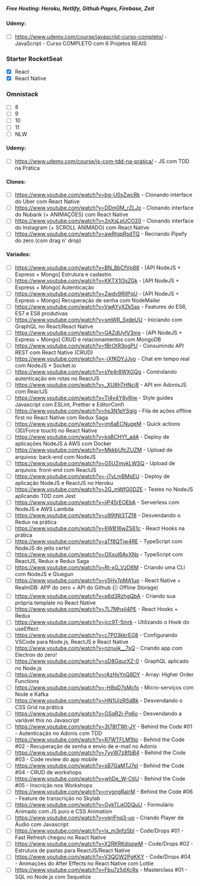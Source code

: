 ##### Free Hosting: Heroku, Netlify, Github Pages, Firebase, Zeit

#### Udemy:
- [ ] https://www.udemy.com/course/javascript-curso-completo/ -  JavaScript - Curso COMPLETO com 6 Projetos REAIS  

### Starter RocketSeat
- [x] React
- [x] React Native

### Omnistack
- [ ] 8  
- [ ] 9  
- [ ] 10  
- [ ] 11  
- [ ] NLW

#### Udemy:
- [ ] https://www.udemy.com/course/js-com-tdd-na-pratica/ -  JS com TDD na Prática  

#### Clones:
- [ ]  https://www.youtube.com/watch?v=bg-U0xZwcRk - Clonando interface do Uber com React Native  
- [ ]  https://www.youtube.com/watch?v=DDm0M_rZLJo - Clonando interface do Nubank (+ ANIMAÇÕES) com React Native  
- [ ]  https://www.youtube.com/watch?v=2nXsLpUCO20 - Clonando interface do Instagram (+ SCROLL ANIMADO) com React Native  
- [ ]  https://www.youtube.com/watch?v=awRtgpRsdTQ - Recriando Pipefy do zero (com drag n' drop)  

#### Variados:
- [ ]  https://www.youtube.com/watch?v=BN_8bCfVp88 - [API NodeJS + Express + Mongo] Estrutura e cadastro
- [ ]  https://www.youtube.com/watch?v=KKTX1l3sZGk - [API NodeJS + Express + Mongo] Autenticação
- [ ]  https://www.youtube.com/watch?v=Zwdv9RllPqU - [API NodeJS + Express + Mongo] Recuperação de senha com NodeMailer
- [ ]  https://www.youtube.com/watch?v=VwAYyXZk5as - Features do ES6, ES7 e ES8 produtivas
- [ ]  https://www.youtube.com/watch?v=smWR_SxdeUU - Iniciando com GraphQL no React/React Native
- [ ]  https://www.youtube.com/watch?v=GAZdUyIV3ms - [API NodeJS + Express + Mongo] CRUD e relacionamentos com MongoDB
- [ ]  https://www.youtube.com/watch?v=fBrOtR3pgPU - Consumindo API REST com React Native (CRUD)
- [ ]  https://www.youtube.com/watch?v=-jXfKDYJJvo - Chat em tempo real com NodeJS + Socket.io
- [ ]  https://www.youtube.com/watch?v=sYe4r8WXGQg - Controlando autenticação em rotas no ReactJS
- [ ]  https://www.youtube.com/watch?v=_XU8hTHNcj8 - API em AdonisJS com ReactJS
- [ ]  https://www.youtube.com/watch?v=TI4v4Y8yRjw - Style guides Javascript com ESLint, Prettier e EditorConfi
- [ ]  https://www.youtube.com/watch?v=hs3N1pYSgig - Fila de ações offline first no React Native com Redux Saga
- [ ]  https://www.youtube.com/watch?v=jm6aECNugeM - Quick actions (3D/Force touch) no React Native
- [ ]  https://www.youtube.com/watch?v=kqBCHYf_adA - Deploy de aplicações NodeJS à AWS com Docker
- [ ]  https://www.youtube.com/watch?v=MkkbUfcZUZM - Upload de arquivos: back-end com NodeJS
- [ ]  https://www.youtube.com/watch?v=G5UZmvkLWSQ - Upload de arquivos: front-end com ReactJS
- [ ]  https://www.youtube.com/watch?v=-j7vLmBMsEU - Deploy de aplicação NodeJS e ReactJS no Heroku
- [ ]  https://www.youtube.com/watch?v=2G_mWfG0DZE - Testes no NodeJS aplicando TDD com Jest
- [ ]  https://www.youtube.com/watch?v=jiP45rEOEbA - Serverless com NodeJS e AWS Lambda
- [ ]  https://www.youtube.com/watch?v=u99tNt3TZf8 - Desvendando o Redux na prática
- [ ]  https://www.youtube.com/watch?v=6WB16wZS61c - React Hooks na prática
- [ ]  https://www.youtube.com/watch?v=aTf8QTjw4RE - TypeScript com NodeJS do jeito certo!
- [ ]  https://www.youtube.com/watch?v=OXxul6AvXNs - TypeScript com ReactJS, Redux e Redux Saga
- [ ]  https://www.youtube.com/watch?v=Rt-xG_VzD6M - Criando uma CLI com NodeJS e Gluegun
- [ ]  https://www.youtube.com/watch?v=y5Hv7pMA1uo - React Native + RealmDB: APP do zero + API do Github (🗄️ Offline Storage)
- [ ]  https://www.youtube.com/watch?v=p6d3RzhgQbA - Criando sua própria template no React Native
- [ ]  https://www.youtube.com/watch?v=7L7MhxjI4PE - React Hooks + Redux
- [ ]  https://www.youtube.com/watch?v=jcc9T-5inrk - Utilizando o Hook do useEffect
- [ ]  https://www.youtube.com/watch?v=c7P03kkrEG8 - Configurando VSCode para Node.js, ReactJS e React Native
- [ ]  https://www.youtube.com/watch?v=nznujk__7sQ - Criando app com Electron do zero!
- [ ]  https://www.youtube.com/watch?v=oD8GqurXZ-0 - GraphQL aplicado no Node.js
- [ ]  https://www.youtube.com/watch?v=rAzHvYnQ8DY - Array: Higher Order Functions
- [ ]  https://www.youtube.com/watch?v=-H8pD7sMcfo - Micro-serviços com Node e Kafka
- [ ]  https://www.youtube.com/watch?v=HN1UjzRSdBk - Desvendando o CSS Grid na prática
- [ ]  https://www.youtube.com/watch?v=GSqR2i-Pq6o - Desvendando a variável this no Javascript
- [ ]  https://www.youtube.com/watch?v=3t78tTWt-JY - Behind the Code #01 - Autenticação no Adonis com TDD
- [ ]  https://www.youtube.com/watch?v=R7WTFLM1lto - Behind the Code #02 - Recuperação de senha e envio de e-mail no Adonis
- [ ]  https://www.youtube.com/watch?v=7yyW7z8fbB4 - Behind the Code #03 - Code review do app mobile
- [ ]  https://www.youtube.com/watch?v=sB7GaMTJ7eI - Behind the Code #04 - CRUD de workshops
- [ ]  https://www.youtube.com/watch?v=whDe_W-CtiU - Behind the Code #05 - Inscrição nos Workshops
- [ ]  https://www.youtube.com/watch?v=rrvgngRairM - Behind the Code #06 - Feature de transcrição no Skylab
- [ ]  https://www.youtube.com/watch?v=GykTLqODQuU - Formulário Animado com JS puro e CSS Animation
- [ ]  https://www.youtube.com/watch?v=vqrjFnq3-uo - Criando Player de Áudio com Javascript
- [ ]  https://www.youtube.com/watch?v=lx_m3nfz5bI - Code/Drops #01 - Fast Refresh chegou no React Native
- [ ]  https://www.youtube.com/watch?v=X2RKRKdqqwM - Code/Drops #02 - Estrutura de pastas para ReactJS/React Native
- [ ]  https://www.youtube.com/watch?v=V3QGW2PgKKY - Code/Drops #04 - Animações do After Effects no React Native com Lottie
- [ ]  https://www.youtube.com/watch?v=Fbu7z5dXcRs - Masterclass #01 - SQL no Node.js com Sequelize
